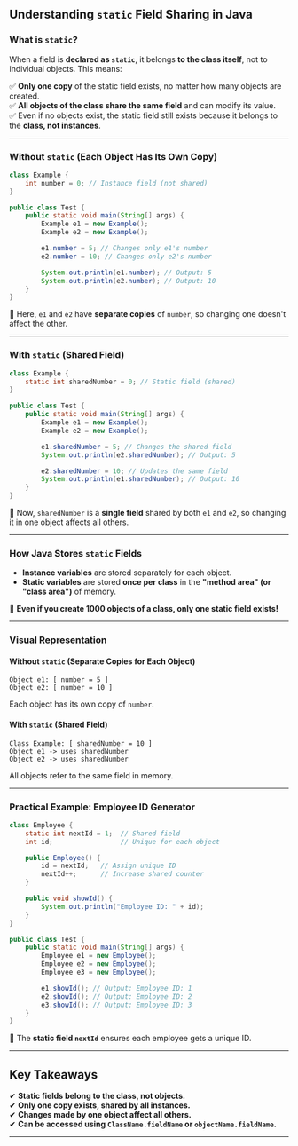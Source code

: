 ## Understanding `static` Field Sharing in Java

### What is `static`?
When a field is **declared as `static`**, it belongs **to the class itself**, not to individual objects. This means:

✅ **Only one copy** of the static field exists, no matter how many objects are created.  
✅ **All objects of the class share the same field** and can modify its value.  
✅ Even if no objects exist, the static field still exists because it belongs to the **class, not instances**.

---

### Without `static` (Each Object Has Its Own Copy)
```java
class Example {
    int number = 0; // Instance field (not shared)
}

public class Test {
    public static void main(String[] args) {
        Example e1 = new Example();
        Example e2 = new Example();

        e1.number = 5; // Changes only e1's number
        e2.number = 10; // Changes only e2's number

        System.out.println(e1.number); // Output: 5
        System.out.println(e2.number); // Output: 10
    }
}
```
🔹 Here, `e1` and `e2` have **separate copies** of `number`, so changing one doesn't affect the other.

---

### With `static` (Shared Field)
```java
class Example {
    static int sharedNumber = 0; // Static field (shared)
}

public class Test {
    public static void main(String[] args) {
        Example e1 = new Example();
        Example e2 = new Example();

        e1.sharedNumber = 5; // Changes the shared field
        System.out.println(e2.sharedNumber); // Output: 5

        e2.sharedNumber = 10; // Updates the same field
        System.out.println(e1.sharedNumber); // Output: 10
    }
}
```
🔹 Now, `sharedNumber` is a **single field** shared by both `e1` and `e2`, so changing it in one object affects all others.

---

### How Java Stores `static` Fields
- **Instance variables** are stored separately for each object.
- **Static variables** are stored **once per class** in the **"method area" (or "class area")** of memory.

📌 **Even if you create 1000 objects of a class, only one static field exists!**

---

### Visual Representation
#### Without `static` (Separate Copies for Each Object)
```
Object e1: [ number = 5 ]  
Object e2: [ number = 10 ]  
```
Each object has its own copy of `number`.

#### With `static` (Shared Field)
```
Class Example: [ sharedNumber = 10 ]  
Object e1 -> uses sharedNumber  
Object e2 -> uses sharedNumber  
```
All objects refer to the same field in memory.

---

### Practical Example: Employee ID Generator
```java
class Employee {
    static int nextId = 1;  // Shared field
    int id;                 // Unique for each object

    public Employee() {
        id = nextId;   // Assign unique ID
        nextId++;      // Increase shared counter
    }

    public void showId() {
        System.out.println("Employee ID: " + id);
    }
}

public class Test {
    public static void main(String[] args) {
        Employee e1 = new Employee();
        Employee e2 = new Employee();
        Employee e3 = new Employee();

        e1.showId(); // Output: Employee ID: 1
        e2.showId(); // Output: Employee ID: 2
        e3.showId(); // Output: Employee ID: 3
    }
}
```
🔹 The **static field `nextId`** ensures each employee gets a unique ID.

---

## Key Takeaways
✔ **Static fields belong to the class, not objects.**  
✔ **Only one copy exists, shared by all instances.**  
✔ **Changes made by one object affect all others.**  
✔ **Can be accessed using `ClassName.fieldName` or `objectName.fieldName`.**

---
